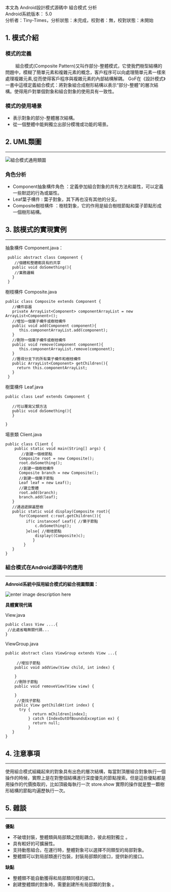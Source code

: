 本文為 Android設計模式源碼中 組合模式 分析  
Android系統版本： 5.0  
分析者：Tiny-Times，分析狀態：未完成，校對者：無，校對狀態：未開始

## 1\. 模式介紹

### 模式的定義

        組合模式(Composite Pattern)又叫作部分-整體模式，它使我們樹型結構的問題中，模糊了簡單元素和複雜元素的概念，客戶程序可以向處理簡單元素一樣來處理複雜元素,從而使得客戶程序與複雜元素的內部結構解耦。 GoF在《設計模式》一書中這樣定義組合模式：將對象組合成樹形結構以表示“部分-整體”的層次結構。使得用戶對單個對象和組合對象的使用具有一致性。

### 模式的使用場景

*   表示對象的部分-整體層次結構。
*   從一個整體中能夠獨立出部分模塊或功能的場景。

## 2\. UML類圖

* * *

![組合模式通用類圖][1]

### 角色分析

*   Component抽象構件角色 ：定義參加組合對象的共有方法和屬性，可以定義一些默認的行為或屬性。
*   Leaf葉子構件 : 葉子對象，其下再也沒有其他的分支。
*   Composite樹枝構件 ：樹枝對象，它的作用是組合樹枝節點和葉子節點形成一個樹形結構。

## 3\. 該模式的實現實例

* * *

抽象構件 Component.java：

     public abstract class Component {
        //個體和整體都具有的共享
       public void doSomething(){
        //業務邏輯
       }
     }
    

樹枝構件 Composite.java

    public class Composite extends Component {
       //構件容器
       private ArrayList<Component> componentArrayList = new ArrayList<Component>();
       //增加一個葉子構件或樹枝構件
       public void add(Component component){
          this.componentArrayList.add(component);
       }
       //刪除一個葉子構件或樹枝構件
       public void remove(Component component){
          this.componentArrayList.remove(component);
       }
       //獲得分支下的所有葉子構件和樹枝構件
       public ArrayList<Component> getChildren(){
         return this.componentArrayList;
       }
     }
    

樹葉構件 Leaf.java

    public class Leaf extends Component {
    
       //可以覆寫父類方法
       public void doSomething(){    
       }
    
    }
    

場景類 Client.java

    public class Client {
        public static void main(String[] args) {
           //創建一個根節點
          Composite root = new Composite();
          root.doSomething();
          //創建一個樹枝構件
          Composite branch = new Composite();
          //創建一個葉子節點
          Leaf leaf = new Leaf();
          //建立整體
          root.add(branch);
          branch.add(leaf);
       }
       //通過遞歸遍歷樹
       public static void display(Composite root){
          for(Component c:root.getChildren()){
             if(c instanceof Leaf){ //葉子節點
                 c.doSomething();
             }else{ //樹枝節點
                 display((Composite)c);
                }
            }
       }
    }
    

### 組合模式在Android源碼中的應用

* * *

**Adnroid系統中採用組合模式的組合視圖類圖：**

![enter image description here][2]

**具體實現代碼**

View.java

    public class View ....{
     //此處省略無關代碼...
    }
    

ViewGroup.java

    public abstract class ViewGroup extends View ...{
    
         //增加子節點
        public void addView(View child, int index) { 
    
        }
        //刪除子節點
        public void removeView(View view) {
    
        }
         //查找子節點
        public View getChildAt(int index) {
          try {
                return mChildren[index];
              } catch (IndexOutOfBoundsException ex) {
                return null;
              } 
       }
    }
    

## 4\. 注意事項

* * *

使用組合模式組織起來的對象具有出色的層次結構，每當對頂層組合對象執行一個操作的時候，實際上是在對整個結構進行深度優先的節點搜索。但是這些優點都是用操作的代價換取的，比如頂級每執行一次 store.show 實際的操作就是整一顆樹形結構的節點均遍歷執行一次。

## 5\. 雜談

* * *

**優點**

*   不破壞封裝，整體類與局部類之間鬆耦合，彼此相對獨立 。
*   具有較好的可擴展性。
*   支持動態組合。在運行時，整體對象可以選擇不同類型的局部對象。
*   整體類可以對局部類進行包裝，封裝局部類的接口，提供新的接口。

**缺點**

*   整體類不能自動獲得和局部類同樣的接口。
*   創建整體類的對象時，需要創建所有局部類的對象 。

 [1]: http://belial.me/wp-content/uploads/2015/03/QQ截圖20150318225518.png
 [2]: http://belial.me/wp-content/uploads/2015/03/QQ截圖20150315115212.png